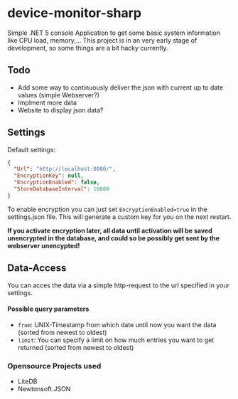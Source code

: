 # device-monitor-sharp
Simple .NET 5 console Application to get some basic system information like CPU load, memory,... 
This project is in an very early stage of development, so some things are a bit hacky currently.

## Todo
- Add some way to continuously deliver the json with current up to date values (simple Webserver?)
- Implment more data
- Website to display json data?

## Settings

Default settings:
```json
{
  "Url": "http://localhost:8000/",
  "EncryptionKey": null,
  "EncryptionEnabled": false,
  "StoreDatabaseInterval": 10000
}
```
To enable encryption you can just set ``` EncryptionEnabled=true ``` in the settings.json file. This will generate a custom key for you on the next restart.

<b>If you activate encryption later, all data until activation will be saved unencrypted in the database, and could so be possibly get sent by the webserver unencypted!</b>
## Data-Access
You can acces the data via a simple http-request to the url specified in your settings.
#### Possible query parameters
- ``` from ```: UNIX-Timestamp from which date until now you want the data (sorted from newest to oldest)
- ``` limit ```: You can specify a limit on how much entries you want to get returned (sorted from newest to oldest)

### Opensource Projects used
- LiteDB
- Newtonsoft.JSON
